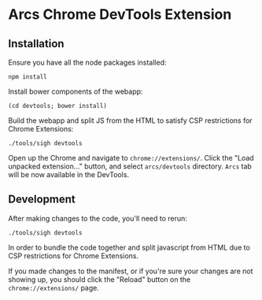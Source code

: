 # Arcs Chrome DevTools Extension

## Installation

Ensure you have all the node packages installed:
```
npm install
```

Install bower components of the webapp:

```
(cd devtools; bower install)
```

Build the webapp and split JS from the HTML to satisfy CSP restrictions for
Chrome Extensions:
```
./tools/sigh devtools
```

Open up the Chrome and navigate to `chrome://extensions/`.
Click the "Load unpacked extension..." button, and select `arcs/devtools` directory.
`Arcs` tab will be now available in the DevTools.

## Development

After making changes to the code, you'll need to rerun:

```
./tools/sigh devtools
```

In order to bundle the code together and split javascript from HTML due to CSP
restrictions for Chrome Extensions.

If you made changes to the manifest, or if you're sure your changes are
not showing up, you should click the "Reload" button on the `chrome://extensions/` page.
